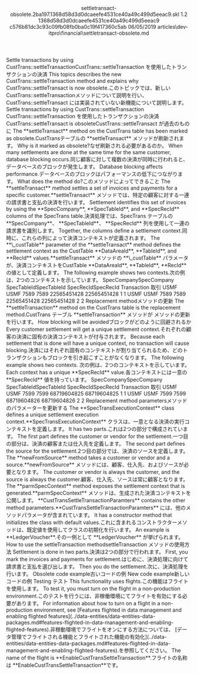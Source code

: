 <?xml version="1.0" encoding="UTF-8"?>
<xliff xmlns:logoport="urn:logoport:xliffeditor:xliff-extras:1.0" xmlns:tilt="urn:logoport:xliffeditor:tilt-non-translatables:1.0" xmlns:xsi="http://www.w3.org/2001/XMLSchema-instance" xmlns="urn:oasis:names:tc:xliff:document:1.2" xmlns:xliffext="urn:microsoft:content:schema:xliffextensions" version="1.2" xsi:schemaLocation="urn:oasis:names:tc:xliff:document:1.2 xliff-core-1.2-transitional.xsd">
  <file datatype="xml" source-language="en-US" original="settletransact-obsolete.md" target-language="ja-JP">
    <header>
      <tool tool-company="Microsoft" tool-version="1.0-d915bc8" tool-name="mdxliff" tool-id="mdxliff"/>
      <xliffext:skl_file_name>settletransact-obsolete.2ba197.1368d58d3d0dcaeefe4531ce40a49c499d5eeac9.skl</xliffext:skl_file_name>
      <xliffext:version>1.2</xliffext:version>
      <xliffext:ms.openlocfilehash>1368d58d3d0dcaeefe4531ce40a49c499d5eeac9</xliffext:ms.openlocfilehash>
      <xliffext:ms.sourcegitcommit>c576b81dc3c93c09fb08fb0ba0c19f417360c5ab</xliffext:ms.sourcegitcommit>
      <xliffext:ms.lasthandoff>06/05/2019</xliffext:ms.lasthandoff>
      <xliffext:ms.openlocfilepath>articles\dev-itpro\financial\settletransact-obsolete.md</xliffext:ms.openlocfilepath>
    </header>
    <body>
      <group extype="content" id="content">
        <trans-unit xml:space="preserve" translate="yes" id="101" restype="x-metadata">
          <source>Settle transactions by using CustTrans::settleTransaction</source><target logoport:matchpercent="70" state="translated" state-qualifier="leveraged-mt">CustTrans::settleTransaction を使用したトランザクションの決済</target>
        </trans-unit>
        <trans-unit xml:space="preserve" translate="yes" id="102" restype="x-metadata">
          <source>This topics describes the new CustTrans::settleTransaction method and explains why CustTrans::settleTransact is now obsolete.</source><target logoport:matchpercent="70" state="translated" state-qualifier="leveraged-mt">このトピックでは、新しいCustTrans::settleTransactionメソッドについて説明を行い、CustTrans::settleTransact には実装されていない新機能について説明します。</target>
        </trans-unit>
        <trans-unit xml:space="preserve" translate="yes" id="103">
          <source>Settle transactions by using CustTrans::settleTransaction</source>
        <target logoport:matchpercent="70" state="translated" state-qualifier="leveraged-inherited">CustTrans::settleTransaction を使用したトランザクションの決済</target></trans-unit>
        <trans-unit xml:space="preserve" translate="yes" id="104">
          <source>CustTrans::settleTransact is obsolete</source><target logoport:matchpercent="70" state="translated" state-qualifier="leveraged-mt">CustTrans::settleTransact が過去のものに</target>
        </trans-unit>
        <trans-unit xml:space="preserve" translate="yes" id="105">
          <source>The <bpt id="p1">**</bpt>settleTransact<ept id="p1">**</ept> method on the CustTrans table has been marked as obsolete.</source><target logoport:matchpercent="70" state="translated" state-qualifier="leveraged-mt">CustTransテーブルの <bpt id="p1">**</bpt>settleTransact<ept id="p1">**</ept> メソッドが刷新されます。</target>
        </trans-unit>
        <trans-unit xml:space="preserve" translate="yes" id="106">
          <source>Why is it marked as obsolete?</source><target logoport:matchpercent="70" state="translated" state-qualifier="leveraged-mt">なぜ刷新される必要があるのか。</target>
        </trans-unit>
        <trans-unit xml:space="preserve" translate="yes" id="107">
          <source>When many settlements are done at the same time for the same customer, database blocking occurs.</source><target logoport:matchpercent="70" state="translated" state-qualifier="leveraged-mt">同じ顧客に対して複数の決済が同時に行われると、データベースのブロックが発生します。</target>
        </trans-unit>
        <trans-unit xml:space="preserve" translate="yes" id="108">
          <source>Database blocking affects performance.</source><target logoport:matchpercent="70" state="translated" state-qualifier="leveraged-mt">データベースのブロックはパフォーマンスの低下につながります。</target>
        </trans-unit>
        <trans-unit xml:space="preserve" translate="yes" id="109">
          <source>What does the method do?</source><target logoport:matchpercent="70" state="translated" state-qualifier="leveraged-mt">このメソッドによってできること</target>
        </trans-unit>
        <trans-unit xml:space="preserve" translate="yes" id="110">
          <source>The <bpt id="p1">**</bpt>settleTransact<ept id="p1">**</ept> method settles a set of invoices and payments for a specific customer.</source><target logoport:matchpercent="101" state="translated" state-qualifier="id-match"><bpt id="p1">**</bpt>settleTransact<ept id="p1">**</ept> メソッドでは、特定の顧客に対する一連の請求書と支払の決済を行います。</target>
        </trans-unit>
        <trans-unit xml:space="preserve" translate="yes" id="111">
          <source>Settlement identifies this set of invoices by using the <bpt id="p1">**</bpt>SpecCompany<ept id="p1">**</ept>, <bpt id="p2">**</bpt>SpecTableId<ept id="p2">**</ept>, and <bpt id="p3">**</bpt>SpecRecId<ept id="p3">**</ept> columns of the SpecTrans table.</source><target logoport:matchpercent="70" state="translated" state-qualifier="leveraged-mt">決済処理では、SpecTrans テーブルの <bpt id="p1">**</bpt>SpecCompany<ept id="p1">**</ept>、 <bpt id="p2">**</bpt>SpecTableId<ept id="p2">**</ept>、 <bpt id="p3">**</bpt>SpecRecId<ept id="p3">**</ept> 列を使用して一連の請求書を識別します。</target>
        </trans-unit>
        <trans-unit xml:space="preserve" translate="yes" id="112">
          <source>Together, the columns define a settlement context.</source><target logoport:matchpercent="70" state="translated" state-qualifier="leveraged-mt">同時に、これらの列によって決済コンテキストが定義されます。</target>
        </trans-unit>
        <trans-unit xml:space="preserve" translate="yes" id="113">
          <source>The <bpt id="p1">**</bpt><ph id="ph1">\_</ph>custTable<ept id="p1">**</ept> parameter of the <bpt id="p2">**</bpt>settleTransact<ept id="p2">**</ept> method defines the settlement context as the CustTable <bpt id="p3">**</bpt>DataAreaId<ept id="p3">**</ept>, <bpt id="p4">**</bpt>TableId<ept id="p4">**</ept>, and <bpt id="p5">**</bpt>RecId<ept id="p5">**</ept> values.</source><target logoport:matchpercent="70" state="translated" state-qualifier="leveraged-mt"><bpt id="p2">**</bpt>settleTransact<ept id="p2">**</ept> メソッドの <bpt id="p1">**</bpt><ph id="ph1">\_</ph>custTable<ept id="p1">**</ept> パラメータが、決済コンテキストをCustTable <bpt id="p3">**</bpt>DataAreaId<ept id="p3">**</ept>, <bpt id="p4">**</bpt>TableId<ept id="p4">**</ept>, <bpt id="p5">**</bpt>RecId<ept id="p5">**</ept> の値として定義します。</target>
        </trans-unit>
        <trans-unit xml:space="preserve" translate="yes" id="114">
          <source>The following example shows two contexts.</source><target logoport:matchpercent="85" state="translated" state-qualifier="fuzzy-match">次の例は、2つのコンテキストを示しています。</target>
        </trans-unit>
        <trans-unit xml:space="preserve" translate="yes" id="115">
          <source>SpecCompany</source><target logoport:matchpercent="83" state="translated" state-qualifier="fuzzy-match">SpecCompany</target>
        </trans-unit>
        <trans-unit xml:space="preserve" translate="yes" id="116">
          <source>SpecTableId</source><target logoport:matchpercent="70" state="translated" state-qualifier="leveraged-mt">SpecTableId</target>
        </trans-unit>
        <trans-unit xml:space="preserve" translate="yes" id="117">
          <source>SpecRecId</source><target logoport:matchpercent="70" state="translated" state-qualifier="leveraged-mt">SpecRecId</target>
        </trans-unit>
        <trans-unit xml:space="preserve" translate="yes" id="118">
          <source>Transaction</source>
        <target logoport:matchpercent="100" state="translated" state-qualifier="leveraged-tm">取引</target></trans-unit>
        <trans-unit xml:space="preserve" translate="yes" id="119">
          <source>USMF</source>
        <target logoport:matchpercent="100" state="translated" state-qualifier="leveraged-tm">USMF</target></trans-unit>
        <trans-unit xml:space="preserve" translate="yes" id="120">
          <source>7589</source>
        <target logoport:matchpercent="100" state="translated" state-qualifier="leveraged-tm">7589</target></trans-unit>
        <trans-unit xml:space="preserve" translate="yes" id="121">
          <source>22565451428</source>
        <target logoport:matchpercent="100" state="translated" state-qualifier="leveraged-tm">22565451428</target></trans-unit>
        <trans-unit xml:space="preserve" translate="yes" id="122">
          <source>1</source>
        <target logoport:matchpercent="100" state="translated" state-qualifier="leveraged-tm">1</target></trans-unit>
        <trans-unit xml:space="preserve" translate="yes" id="123">
          <source>USMF</source>
        <target logoport:matchpercent="100" state="translated" state-qualifier="leveraged-tm">USMF</target></trans-unit>
        <trans-unit xml:space="preserve" translate="yes" id="124">
          <source>7589</source>
        <target logoport:matchpercent="100" state="translated" state-qualifier="leveraged-tm">7589</target></trans-unit>
        <trans-unit xml:space="preserve" translate="yes" id="125">
          <source>22565451428</source>
        <target logoport:matchpercent="100" state="translated" state-qualifier="leveraged-tm">22565451428</target></trans-unit>
        <trans-unit xml:space="preserve" translate="yes" id="126">
          <source>2</source>
        <target logoport:matchpercent="100" state="translated" state-qualifier="leveraged-tm">2</target></trans-unit>
        <trans-unit xml:space="preserve" translate="yes" id="127">
          <source>Replacement method</source><target logoport:matchpercent="79" state="translated" state-qualifier="fuzzy-match">メソッドの更新</target>
        </trans-unit>
        <trans-unit xml:space="preserve" translate="yes" id="128">
          <source>The <bpt id="p1">**</bpt>settleTransaction<ept id="p1">**</ept> method on the CustTrans table is the replacement method.</source><target logoport:matchpercent="70" state="translated" state-qualifier="leveraged-mt">CustTrans テーブル <bpt id="p1">**</bpt>settleTransaction<ept id="p1">**</ept> メソッドが メソッドの更新を行います。</target>
        </trans-unit>
        <trans-unit xml:space="preserve" translate="yes" id="129">
          <source>How blocking will be avoided</source><target logoport:matchpercent="70" state="translated" state-qualifier="leveraged-mt">ブロックがどのように回避されるか</target>
        </trans-unit>
        <trans-unit xml:space="preserve" translate="yes" id="130">
          <source>Every customer settlement will get a unique settlement context.</source><target logoport:matchpercent="70" state="translated" state-qualifier="leveraged-mt">それぞれの顧客の決済に固有の決済コンテキストが付与されます。</target>
        </trans-unit>
        <trans-unit xml:space="preserve" translate="yes" id="131">
          <source>Because each settlement that is done will have a unique context, no transaction will cause blocking.</source><target logoport:matchpercent="70" state="translated" state-qualifier="leveraged-mt">決済にはそれぞれ固有のコンテキストが割り当てられるため、どのトランザクションもブロックを引き起こすことがなくなります。</target>
        </trans-unit>
        <trans-unit xml:space="preserve" translate="yes" id="132">
          <source>The following example shows two contexts.</source>
        <target logoport:matchpercent="85" state="translated" state-qualifier="leveraged-inherited">次の例は、2つのコンテキストを示しています。</target></trans-unit>
        <trans-unit xml:space="preserve" translate="yes" id="133">
          <source>Each context has a unique <bpt id="p1">**</bpt>SpecRecId<ept id="p1">**</ept> value.</source><target logoport:matchpercent="70" state="translated" state-qualifier="leveraged-mt">各コンテキストには一意の <bpt id="p1">**</bpt>SpecRecId<ept id="p1">**</ept> 値を持っています。</target>
        </trans-unit>
        <trans-unit xml:space="preserve" translate="yes" id="134">
          <source>SpecCompany</source><target logoport:matchpercent="100" state="translated" state-qualifier="exact-match">SpecCompany</target>
        </trans-unit>
        <trans-unit xml:space="preserve" translate="yes" id="135">
          <source>SpecTableId</source><target logoport:matchpercent="100" state="translated" state-qualifier="exact-match">SpecTableId</target>
        </trans-unit>
        <trans-unit xml:space="preserve" translate="yes" id="136">
          <source>SpecRecId</source><target logoport:matchpercent="100" state="translated" state-qualifier="exact-match">SpecRecId</target>
        </trans-unit>
        <trans-unit xml:space="preserve" translate="yes" id="137">
          <source>Transaction</source>
        <target logoport:matchpercent="100" state="translated" state-qualifier="leveraged-tm">取引</target></trans-unit>
        <trans-unit xml:space="preserve" translate="yes" id="138">
          <source>USMF</source>
        <target logoport:matchpercent="100" state="translated" state-qualifier="leveraged-tm">USMF</target></trans-unit>
        <trans-unit xml:space="preserve" translate="yes" id="139">
          <source>7599</source>
        <target logoport:matchpercent="100" state="translated" state-qualifier="leveraged-tm">7599</target></trans-unit>
        <trans-unit xml:space="preserve" translate="yes" id="140">
          <source>68719604825</source>
        <target logoport:matchpercent="100" state="translated" state-qualifier="leveraged-tm">68719604825</target></trans-unit>
        <trans-unit xml:space="preserve" translate="yes" id="141">
          <source>1</source>
        <target logoport:matchpercent="100" state="translated" state-qualifier="leveraged-tm">1</target></trans-unit>
        <trans-unit xml:space="preserve" translate="yes" id="142">
          <source>USMF</source>
        <target logoport:matchpercent="100" state="translated" state-qualifier="leveraged-tm">USMF</target></trans-unit>
        <trans-unit xml:space="preserve" translate="yes" id="143">
          <source>7599</source>
        <target logoport:matchpercent="100" state="translated" state-qualifier="leveraged-tm">7599</target></trans-unit>
        <trans-unit xml:space="preserve" translate="yes" id="144">
          <source>68719604826</source>
        <target logoport:matchpercent="100" state="translated" state-qualifier="leveraged-tm">68719604826</target></trans-unit>
        <trans-unit xml:space="preserve" translate="yes" id="145">
          <source>2</source>
        <target logoport:matchpercent="100" state="translated" state-qualifier="leveraged-tm">2</target></trans-unit>
        <trans-unit xml:space="preserve" translate="yes" id="146">
          <source>Replacement method parameters</source><target logoport:matchpercent="68" state="translated" state-qualifier="fuzzy-match">メソッドのパラメーターを更新する</target>
        </trans-unit>
        <trans-unit xml:space="preserve" translate="yes" id="147">
          <source>The <bpt id="p1">**</bpt>SpecTransExecutionContext<ept id="p1">**</ept> class defines a unique settlement execution context.</source><target logoport:matchpercent="70" state="translated" state-qualifier="leveraged-mt"><bpt id="p1">**</bpt>SpecTransExecutionContext<ept id="p1">**</ept> クラスは、一意となる決済の実行コンテキストを定義します。</target>
        </trans-unit>
        <trans-unit xml:space="preserve" translate="yes" id="148">
          <source>It has two parts.</source><target logoport:matchpercent="70" state="translated" state-qualifier="leveraged-mt">これは2つの部分で構成されています。</target>
        </trans-unit>
        <trans-unit xml:space="preserve" translate="yes" id="149">
          <source>The first part defines the customer or vendor for the settlement.</source><target logoport:matchpercent="70" state="translated" state-qualifier="leveraged-mt">一つ目の部分は、決済の顧客または仕入先を定義します。</target>
        </trans-unit>
        <trans-unit xml:space="preserve" translate="yes" id="150">
          <source>The second part defines the source for the settlement.</source><target logoport:matchpercent="70" state="translated" state-qualifier="leveraged-mt">2つ目の部分では、決済のソースを定義します。</target>
        </trans-unit>
        <trans-unit xml:space="preserve" translate="yes" id="151">
          <source>The <bpt id="p1">**</bpt>newFromSource<ept id="p1">**</ept> method takes a customer or vendor and a source.</source><target logoport:matchpercent="70" state="translated" state-qualifier="leveraged-mt"><bpt id="p1">**</bpt>newFromSource<ept id="p1">**</ept> メソッドには、顧客、仕入先、およびソースが必要となります。</target>
        </trans-unit>
        <trans-unit xml:space="preserve" translate="yes" id="152">
          <source>The customer or vendor is always the customer, and the source is always the customer.</source><target logoport:matchpercent="70" state="translated" state-qualifier="leveraged-mt">顧客、仕入先、ソースは常に顧客となります。</target>
        </trans-unit>
        <trans-unit xml:space="preserve" translate="yes" id="153">
          <source>The <bpt id="p1">**</bpt>parmSpecContext<ept id="p1">**</ept> method exposes the settlement context that is generated.</source><target logoport:matchpercent="70" state="translated" state-qualifier="leveraged-mt"><bpt id="p1">**</bpt>parmSpecContext<ept id="p1">**</ept> メソッドは、生成された決済コンテキストを公開します。</target>
        </trans-unit>
        <trans-unit xml:space="preserve" translate="yes" id="154">
          <source><bpt id="p1">**</bpt>CustTransSettleTransactionParamters<ept id="p1">**</ept> contains the other method parameters.</source><target logoport:matchpercent="70" state="translated" state-qualifier="leveraged-mt"><bpt id="p1">**</bpt>CustTransSettleTransactionParamters<ept id="p1">**</ept> には、他のメソッドパラメータが含まれています。</target>
        </trans-unit>
        <trans-unit xml:space="preserve" translate="yes" id="155">
          <source>It has a constructor method that initializes the class with default values.</source><target logoport:matchpercent="70" state="translated" state-qualifier="leveraged-mt">これに含まれるコンストラクターメソッドは、既定値を使用してクラスの初期化を行います。</target>
        </trans-unit>
        <trans-unit xml:space="preserve" translate="yes" id="156">
          <source>An example is <bpt id="p1">**</bpt>LedgerVoucher<ept id="p1">**</ept>.</source><target logoport:matchpercent="77" state="translated" state-qualifier="fuzzy-match">その一例として <bpt id="p1">**</bpt>LedgerVoucher<ept id="p1">**</ept> が挙げられます。</target>
        </trans-unit>
        <trans-unit xml:space="preserve" translate="yes" id="157">
          <source>How to use the settleTransaction method</source><target logoport:matchpercent="70" state="translated" state-qualifier="leveraged-mt">settleTransaction メソッドの使用方法</target>
        </trans-unit>
        <trans-unit xml:space="preserve" translate="yes" id="158">
          <source>Settlement is done in two parts.</source><target logoport:matchpercent="70" state="translated" state-qualifier="leveraged-mt">決済は2つの部分で行われます。</target>
        </trans-unit>
        <trans-unit xml:space="preserve" translate="yes" id="159">
          <source>First, you mark the invoices and payments for settlement.</source><target logoport:matchpercent="70" state="translated" state-qualifier="leveraged-mt">はじめに、決済処理に向けて請求書と支払を選び出します。</target>
        </trans-unit>
        <trans-unit xml:space="preserve" translate="yes" id="160">
          <source>Then you do the settlement.</source><target logoport:matchpercent="101" state="translated" state-qualifier="id-match">次に、決済処理を行います。</target>
        </trans-unit>
        <trans-unit xml:space="preserve" translate="yes" id="161">
          <source>Obsolete code example</source><target logoport:matchpercent="70" state="translated" state-qualifier="leveraged-mt">古いコードの例</target>
        </trans-unit>
        <trans-unit xml:space="preserve" translate="yes" id="162">
          <source>New code example</source><target logoport:matchpercent="78" state="translated" state-qualifier="fuzzy-match">新しいコードの例</target>
        </trans-unit>
        <trans-unit xml:space="preserve" translate="yes" id="163">
          <source>Testing</source>
        <target logoport:matchpercent="100" state="translated" state-qualifier="leveraged-tm">テスト</target></trans-unit>
        <trans-unit xml:space="preserve" translate="yes" id="164">
          <source>This functionality uses flights.</source><target logoport:matchpercent="70" state="translated" state-qualifier="leveraged-mt">この機能はフライトを使用します。</target>
        </trans-unit>
        <trans-unit xml:space="preserve" translate="yes" id="165">
          <source>To test it, you must turn on the flight in a non-production environment.</source><target logoport:matchpercent="70" state="translated" state-qualifier="leveraged-mt">このテストを行うには、非稼働環境にてフライトを有効にする必要があります。</target>
        </trans-unit>
        <trans-unit xml:space="preserve" translate="yes" id="166">
          <source>For information about how to turn on a flight in a non-production environment, see <bpt id="p1">[</bpt>Features flighted in data management and enabling flighted features<ept id="p1">](../data-entities/data-entities-data-packages.md#features-flighted-in-data-management-and-enabling-flighted-features)</ept>.</source><target logoport:matchpercent="70" state="translated" state-qualifier="leveraged-mt">非稼動環境でフライトをオンにする方法については、 <bpt id="p1">[</bpt>データ管理でフライトされる機能とフライトされた機能の有効化<ept id="p1">](../data-entities/data-entities-data-packages.md#features-flighted-in-data-management-and-enabling-flighted-features)</ept>.を参照してください。</target>
        </trans-unit>
        <trans-unit xml:space="preserve" translate="yes" id="167">
          <source>The name of the flight is <bpt id="p1">**</bpt>EnableCustTransSettleTransaction<ept id="p1">**</ept>.</source><target logoport:matchpercent="101" state="translated" state-qualifier="id-match">フライトの名称は <bpt id="p1">**</bpt>EnableCustTransSettleTransaction<ept id="p1">**</ept>です。</target>
        </trans-unit>
      </group>
    </body>
  </file>
</xliff>